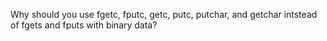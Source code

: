 Why should you use fgetc, fputc, getc, putc, putchar, and getchar intstead of fgets and fputs with binary data?
